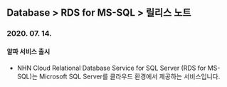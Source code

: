 ## Database > RDS for MS-SQL > 릴리스 노트

### 2020. 07. 14.

#### 알파 서비스 출시

* NHN Cloud Relational Database Service for SQL Server (RDS for MS-SQL)는 Microsoft SQL Server를 클라우드 환경에서 제공하는 서비스입니다.